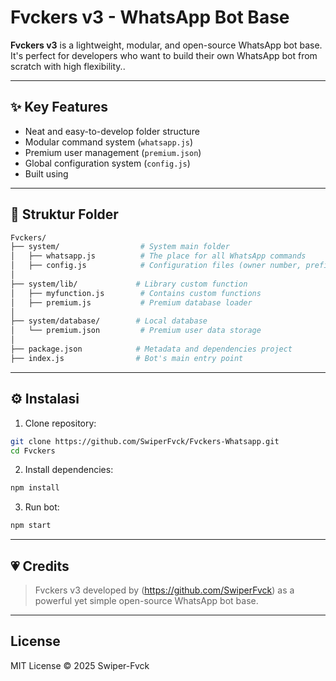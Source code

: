 # Fvckers v3 - WhatsApp Bot Base

**Fvckers v3** is a lightweight, modular, and open-source WhatsApp bot base. It's perfect for developers who want to build their own WhatsApp bot from scratch with high flexibility..

---

## ✨ Key Features

- Neat and easy-to-develop folder structure
- Modular command system (`whatsapp.js`)
- Premium user management (`premium.json`)
- Global configuration system (`config.js`)
- Built using

---

## 🧾 Struktur Folder

```bash
Fvckers/
├── system/                  # System main folder
│   ├── whatsapp.js          # The place for all WhatsApp commands
│   ├── config.js            # Configuration files (owner number, prefix, etc.)
│
├── system/lib/             # Library custom function
│   ├── myfunction.js        # Contains custom functions
│   ├── premium.js           # Premium database loader
│
├── system/database/        # Local database
│   └── premium.json         # Premium user data storage
│
├── package.json            # Metadata and dependencies project
├── index.js                # Bot's main entry point
```

---

## ⚙️ Instalasi

1. Clone repository:
```bash
git clone https://github.com/SwiperFvck/Fvckers-Whatsapp.git
cd Fvckers
```

2. Install dependencies:
```bash
npm install
```

3. Run bot:
```bash
npm start
```

---

## 💗 Credits

> Fvckers v3 developed by <Swiper Fvck>(https://github.com/SwiperFvck) as a powerful yet simple open-source WhatsApp bot base.

---

## License

MIT License © 2025 Swiper-Fvck
